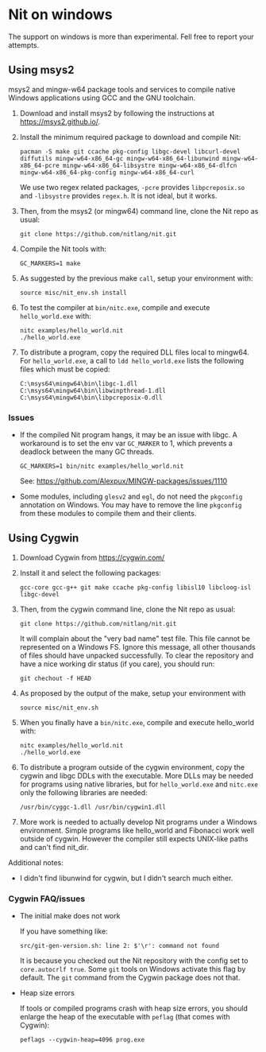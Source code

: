 # Nit on windows

The support on windows is more than experimental.
Fell free to report your attempts.

## Using msys2

msys2 and mingw-w64 package tools and services to compile native Windows applications using GCC and the GNU toolchain.

1. Download and install msys2 by following the instructions at https://msys2.github.io/.

2. Install the minimum required package to download and compile Nit:

    ~~~
    pacman -S make git ccache pkg-config libgc-devel libcurl-devel diffutils mingw-w64-x86_64-gc mingw-w64-x86_64-libunwind mingw-w64-x86_64-pcre mingw-w64-x86_64-libsystre mingw-w64-x86_64-dlfcn mingw-w64-x86_64-pkg-config mingw-w64-x86_64-curl
    ~~~

    We use two regex related packages, `-pcre` provides `libpcreposix.so` and `-libsystre` provides `regex.h`. It is not ideal, but it works.

3.  Then, from the msys2 (or mingw64) command line, clone the Nit repo as usual:

    ~~~
    git clone https://github.com/nitlang/nit.git
    ~~~

4. Compile the Nit tools with:

    ~~~
    GC_MARKERS=1 make
    ~~~

5. As suggested by the previous make `call`, setup your environment with:

    ~~~
    source misc/nit_env.sh install
    ~~~

6. To test the compiler at `bin/nitc.exe`, compile and execute `hello_world.exe` with:

    ~~~
    nitc examples/hello_world.nit
    ./hello_world.exe
    ~~~

7. To distribute a program, copy the required DLL files local to mingw64. For `hello_world.exe`, a call to `ldd hello_world.exe` lists the following files which must be copied:

    ~~~
    C:\msys64\mingw64\bin\libgc-1.dll
    C:\msys64\mingw64\bin\libwinpthread-1.dll
    C:\msys64\mingw64\bin\libpcreposix-0.dll
    ~~~

### Issues

*   If the compiled Nit program hangs, it may be an issue with libgc.
    A workaround is to set the env var `GC_MARKER` to 1, which prevents a deadlock between the many GC threads.

    `GC_MARKERS=1 bin/nitc examples/hello_world.nit`
    
    See: https://github.com/Alexpux/MINGW-packages/issues/1110
    
*   Some modules, including `glesv2` and `egl`, do not need the `pkgconfig` annotation on Windows.
    You may have to remove the line `pkgconfig` from these modules to compile them and their clients.

## Using Cygwin

1.  Download Cygwin from <https://cygwin.com/>
2.  Install it and select the following packages:

    ~~~
    gcc-core gcc-g++ git make ccache pkg-config libisl10 libcloog-isl libgc-devel
    ~~~

3.  Then, from the cygwin command line, clone the Nit repo as usual:

    ~~~
    git clone https://github.com/nitlang/nit.git
    ~~~

    It will complain about the "very bad name" test file. This file cannot be represented on a Windows FS. Ignore this message, all other thousands of files should have unpacked successfully.
    To clear the repository and have a nice working dir status (if you care), you should run:
   
    ~~~
    git chechout -f HEAD
    ~~~

5.  As proposed by the output of the make, setup your environment with

    ~~~
    source misc/nit_env.sh
    ~~~

5.  When you finally have a `bin/nitc.exe`, compile and execute hello_world with:

    ~~~
    nitc examples/hello_world.nit
    ./hello_world.exe
    ~~~

5.  To distribute a program outside of the cygwin environment, copy the cygwin and libgc DDLs with the executable. More DLLs may be needed for programs using native libraries, but for `hello_world.exe` and `nitc.exe` only the following libraries are needed:

    `/usr/bin/cyggc-1.dll /usr/bin/cygwin1.dll`

6.  More work is needed to actually develop Nit programs under a Windows environment. Simple programs like hello_world and Fibonacci work well outside of cygwin. However the compiler still expects UNIX-like paths and can't find nit_dir.

Additional notes:

* I didn't find libunwind for cygwin, but I didn't search much either.

### Cygwin FAQ/issues

*   The initial make does not work
   
    If you have something like:
   
    ~~~
    src/git-gen-version.sh: line 2: $'\r': command not found
    ~~~
   
    It is because you checked out the Nit repository with the config set to `core.autocrlf true`.
    Some `git` tools on Windows activate this flag by default.
    The `git` command from the Cygwin package does not that. 

*   Heap size errors

    If tools or compiled programs crash with heap size errors, you should enlarge the heap of the executable with `peflag` (that comes with Cygwin):
   
    ~~~
    peflags --cygwin-heap=4096 prog.exe
    ~~~
